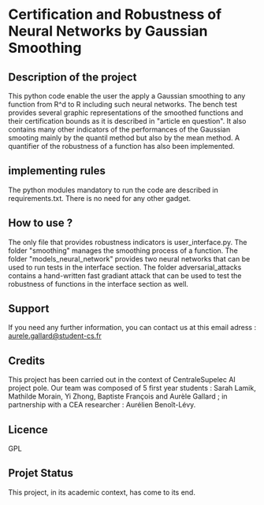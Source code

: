 # Certification and Robustness of Neural Networks by Gaussian Smoothing

## Description of the project

This python code enable the user the apply a Gaussian smoothing to any function from R^d to R including such neural networks.
The bench test provides several graphic representations of the smoothed functions and their certification bounds as it is described in "article en question". It also contains many other indicators of the performances of the Gaussian smooting mainly by the quantil method but also by the mean method. A quantifier of the robustness of a function has also been implemented.

## implementing rules

The python modules mandatory to run the code are described in requirements.txt. There is no need for any other gadget.

## How to use ?

The only file that provides robustness indicators is user_interface.py. The folder "smoothing" manages the smoothing process of a function. The folder "models_neural_network" provides two neural networks that can be used to run tests in the interface section. The folder adversarial_attacks contains a hand-written fast gradiant attack that can be used to test the robustness of functions in the interface section as well.

## Support

If you need any further information, you can contact us at this email adress : aurele.gallard@student-cs.fr

## Credits

This project has been carried out in the context of CentraleSupelec AI project pole. Our team was composed of 5 first year students :
Sarah Lamik, Mathilde Morain, Yi Zhong, Baptiste François and Aurèle Gallard ; in partnership with a CEA researcher : Aurélien Benoît-Lévy.

## Licence

GPL

## Projet Status

This project, in its academic context, has come to its end.